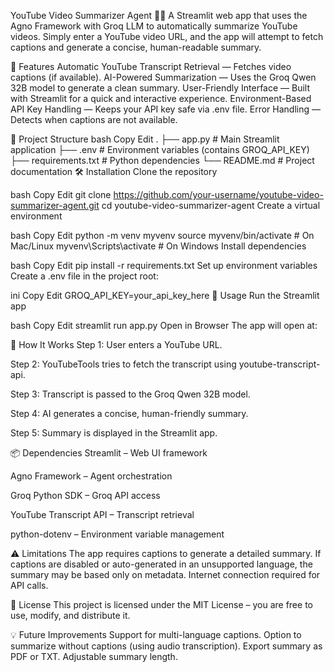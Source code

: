 YouTube Video Summarizer Agent 🎥📝
A Streamlit web app that uses the Agno Framework with Groq LLM to automatically summarize YouTube videos.
Simply enter a YouTube video URL, and the app will attempt to fetch captions and generate a concise, human-readable summary.

🚀 Features
Automatic YouTube Transcript Retrieval — Fetches video captions (if available).
AI-Powered Summarization — Uses the Groq Qwen 32B model to generate a clean summary.
User-Friendly Interface — Built with Streamlit for a quick and interactive experience.
Environment-Based API Key Handling — Keeps your API key safe via .env file.
Error Handling — Detects when captions are not available.

📂 Project Structure
bash
Copy
Edit
.
├── app.py              # Main Streamlit application
├── .env                # Environment variables (contains GROQ_API_KEY)
├── requirements.txt    # Python dependencies
└── README.md           # Project documentation
🛠️ Installation
Clone the repository

bash
Copy
Edit
git clone https://github.com/your-username/youtube-video-summarizer-agent.git
cd youtube-video-summarizer-agent
Create a virtual environment

bash
Copy
Edit
python -m venv myvenv
source myvenv/bin/activate     # On Mac/Linux
myvenv\Scripts\activate        # On Windows
Install dependencies

bash
Copy
Edit
pip install -r requirements.txt
Set up environment variables
Create a .env file in the project root:

ini
Copy
Edit
GROQ_API_KEY=your_api_key_here
📜 Usage
Run the Streamlit app

bash
Copy
Edit
streamlit run app.py
Open in Browser
The app will open at:


🧠 How It Works
Step 1: User enters a YouTube URL.

Step 2: YouTubeTools tries to fetch the transcript using youtube-transcript-api.

Step 3: Transcript is passed to the Groq Qwen 32B model.

Step 4: AI generates a concise, human-friendly summary.

Step 5: Summary is displayed in the Streamlit app.

📦 Dependencies
Streamlit – Web UI framework

Agno Framework – Agent orchestration

Groq Python SDK – Groq API access

YouTube Transcript API – Transcript retrieval

python-dotenv – Environment variable management

⚠️ Limitations
The app requires captions to generate a detailed summary.
If captions are disabled or auto-generated in an unsupported language, the summary may be based only on metadata.
Internet connection required for API calls.

📄 License
This project is licensed under the MIT License – you are free to use, modify, and distribute it.

💡 Future Improvements
Support for multi-language captions.
Option to summarize without captions (using audio transcription).
Export summary as PDF or TXT.
Adjustable summary length.